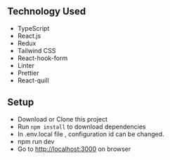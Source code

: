 ## Technology Used

- TypeScript
- React.js
- Redux
- Tailwind CSS
- React-hook-form
- Linter
- Prettier
- React-quill


## Setup

- Download or Clone this project 
- Run `npm install` to download dependencies
- In .env.local file , configuration id can be changed.
- npm run dev
- Go to [http://localhost:3000](http://localhost:3000) on browser